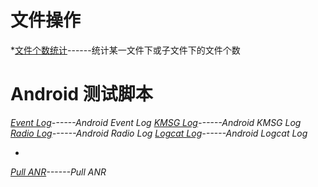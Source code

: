 # 文件操作
*[文件个数统计](https://github.com/fxlysm/BAT/blob/master/文件个数统计.bat)------统计某一文件下或子文件下的文件个数





# Android 测试脚本
*[Event Log](https://github.com/fxlysm/BAT/blob/master/event.bat)------Android Event Log*
*[KMSG Log](https://github.com/fxlysm/BAT/blob/master/kmsg.bat)------Android KMSG Log*
*[Radio Log](https://github.com/fxlysm/BAT/blob/master/radio.bat)------Android Radio Log*
*[Logcat Log](https://github.com/fxlysm/BAT/blob/master/logcat.bat)------Android Logcat Log*


*
*[Pull ANR](https://github.com/fxlysm/BAT/blob/master/pull%20anr.bat)------Pull ANR*
